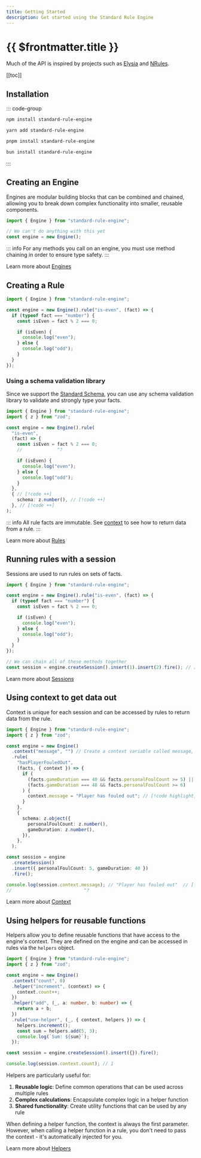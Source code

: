 ```yaml
---
title: Getting Started
description: Get started using the Standard Rule Engine
---
```


# {{ $frontmatter.title }}

Much of the API is inspired by projects such as [Elysia](https://github.com/elysiajs/elysia) and [NRules](https://github.com/nRules/nRules).

[[toc]]

## Installation

::: code-group

```bash [npm]
npm install standard-rule-engine
```

```bash [yarn]
yarn add standard-rule-engine
```

```bash [pnpm]
pnpm install standard-rule-engine
```

```bash [bun]
bun install standard-rule-engine
```

:::

## Creating an Engine

Engines are modular building blocks that can be combined and chained, allowing you to break down complex functionality into smaller, reusable components.

```ts twoslash
import { Engine } from "standard-rule-engine";

// We can't do anything with this yet
const engine = new Engine();
```

::: info
For any methods you call on an engine, you must use method chaining in order
to ensure type safety.
:::

Learn more about [Engines](/the-engine)

## Creating a Rule

```ts twoslash
import { Engine } from "standard-rule-engine";

const engine = new Engine().rule("is-even", (fact) => {
  if (typeof fact === "number") {
    const isEven = fact % 2 === 0;

    if (isEven) {
      console.log("even");
    } else {
      console.log("odd");
    }
  }
});
```

### Using a schema validation library

Since we support the [Standard Schema](https://standardschema.dev), you can use any schema validation library to validate and strongly type your facts.

<!-- prettier-ignore-start -->
```ts twoslash
import { Engine } from "standard-rule-engine";
import { z } from "zod";

const engine = new Engine().rule(
  "is-even",
  (fact) => {
    const isEven = fact % 2 === 0;
    //             ^?

    if (isEven) {
      console.log("even");
    } else {
      console.log("odd");
    }
  },
  { // [!code ++]
    schema: z.number(), // [!code ++]
  }, // [!code ++]
);
```
<!-- prettier-ignore-end -->

::: info
All rule facts are immutable. See [context](/context) to see how to
return data from a rule.
:::

Learn more about [Rules](/rules)

## Running rules with a session

Sessions are used to run rules on sets of facts.

```ts twoslash
import { Engine } from "standard-rule-engine";

const engine = new Engine().rule("is-even", (fact) => {
  if (typeof fact === "number") {
    const isEven = fact % 2 === 0;

    if (isEven) {
      console.log("even");
    } else {
      console.log("odd");
    }
  }
});

// We can chain all of these methods together
const session = engine.createSession().insert(1).insert(2).fire(); // [!code ++]
```

Learn more about [Sessions](/sessions)

## Using context to get data out

Context is unique for each session and can be accessed by rules to return data from the rule.

```ts twoslash
import { Engine } from "standard-rule-engine";
import { z } from "zod";

const engine = new Engine()
  .context("message", "") // Create a context variable called message, fully typed // [!code highlight]
  .rule(
    "hasPlayerFouledOut",
    (facts, { context }) => {
      if (
        (facts.gameDuration === 40 && facts.personalFoulCount >= 5) ||
        (facts.gameDuration === 48 && facts.personalFoulCount >= 6)
      ) {
        context.message = "Player has fouled out"; // [!code highlight]
      }
    },
    {
      schema: z.object({
        personalFoulCount: z.number(),
        gameDuration: z.number(),
      }),
    },
  );

const session = engine
  .createSession()
  .insert({ personalFoulCount: 5, gameDuration: 40 })
  .fire();

console.log(session.context.message); // "Player has fouled out"  // [!code highlight]
//                           ^?
```

Learn more about [Context](/context)

## Using helpers for reusable functions

Helpers allow you to define reusable functions that have access to the engine's context. They are defined on the engine and can be accessed in rules via the `helpers` object.

```ts twoslash
import { Engine } from "standard-rule-engine";
import { z } from "zod";

const engine = new Engine()
  .context("count", 0)
  .helper("increment", (context) => {
    context.count++;
  })
  .helper("add", (_, a: number, b: number) => {
    return a + b;
  })
  .rule("use-helper", (_, { context, helpers }) => {
    helpers.increment();
    const sum = helpers.add(5, 3);
    console.log(`Sum: ${sum}`);
  });

const session = engine.createSession().insert({}).fire();

console.log(session.context.count); // 1
```

Helpers are particularly useful for:

1. **Reusable logic**: Define common operations that can be used across multiple rules
2. **Complex calculations**: Encapsulate complex logic in a helper function
3. **Shared functionality**: Create utility functions that can be used by any rule

When defining a helper function, the context is always the first parameter. However, when calling a helper function in a rule, you don't need to pass the context - it's automatically injected for you.

Learn more about [Helpers](/helpers)
